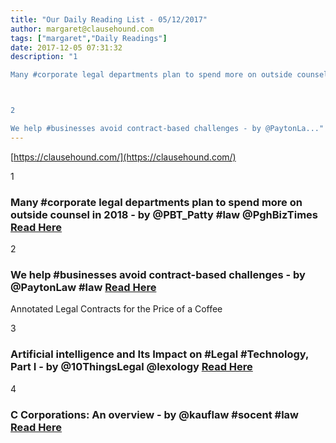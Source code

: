 ```yaml
---
title: "Our Daily Reading List - 05/12/2017"
author: margaret@clausehound.com
tags: ["margaret","Daily Readings"]
date: 2017-12-05 07:31:32
description: "1

Many #corporate legal departments plan to spend more on outside counsel in 2018 - by @PBT_Patty #law @PghBizTimes Read Here



2

We help #businesses avoid contract-based challenges - by @PaytonLa..."
---
```


[https://clausehound.com/](https://clausehound.com/)

1

### Many #corporate legal departments plan to spend more on outside counsel in 2018 - by @PBT_Patty #law @PghBizTimes [Read Here](https://goo.gl/LsxTto)

2

### We help #businesses avoid contract-based challenges - by @PaytonLaw #law [Read Here](https://goo.gl/kh4tfX)

Annotated Legal Contracts
for the Price of a Coffee

3

### Artificial intelligence and Its Impact on #Legal #Technology, Part I - by @10ThingsLegal @lexology [Read Here](https://goo.gl/5xDUfz)

4

### C Corporations: An overview - by @kauflaw #socent #law [Read Here](https://goo.gl/VGBwPF)